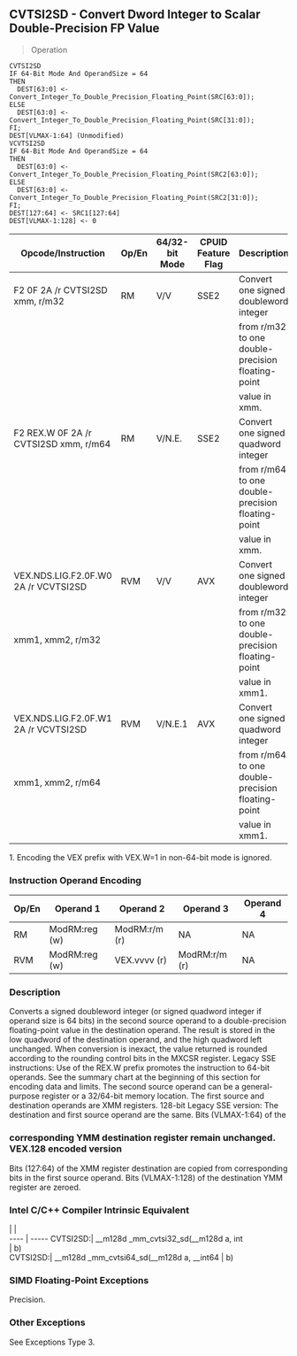 ## CVTSI2SD - Convert Dword Integer to Scalar Double-Precision FP Value

> Operation

``` slim
CVTSI2SD
IF 64-Bit Mode And OperandSize = 64
THEN
  DEST[63:0] <- Convert_Integer_To_Double_Precision_Floating_Point(SRC[63:0]);
ELSE
  DEST[63:0] <- Convert_Integer_To_Double_Precision_Floating_Point(SRC[31:0]);
FI;
DEST[VLMAX-1:64] (Unmodified)
VCVTSI2SD
IF 64-Bit Mode And OperandSize = 64
THEN
  DEST[63:0] <- Convert_Integer_To_Double_Precision_Floating_Point(SRC2[63:0]);
ELSE
  DEST[63:0] <- Convert_Integer_To_Double_Precision_Floating_Point(SRC2[31:0]);
FI;
DEST[127:64] <- SRC1[127:64]
DEST[VLMAX-1:128] <- 0

```

 Opcode/Instruction                   | Op/En| 64/32-bit Mode| CPUID Feature Flag| Description                                      
 ---  | --- | --- | --- | ---
 F2 0F 2A /r CVTSI2SD xmm, r/m32      | RM   | V/V           | SSE2              | Convert one signed doubleword integer            
                                      |      |               |                   | from r/m32 to one double-precision floating-point
                                      |      |               |                   | value in xmm.                                    
 F2 REX.W 0F 2A /r CVTSI2SD xmm, r/m64| RM   | V/N.E.        | SSE2              | Convert one signed quadword integer              
                                      |      |               |                   | from r/m64 to one double-precision floating-point
                                      |      |               |                   | value in xmm.                                    
 VEX.NDS.LIG.F2.0F.W0 2A /r VCVTSI2SD | RVM  | V/V           | AVX               | Convert one signed doubleword integer            
 xmm1, xmm2, r/m32                    |      |               |                   | from r/m32 to one double-precision floating-point
                                      |      |               |                   | value in xmm1.                                   
 VEX.NDS.LIG.F2.0F.W1 2A /r VCVTSI2SD | RVM  | V/N.E.1       | AVX               | Convert one signed quadword integer              
 xmm1, xmm2, r/m64                    |      |               |                   | from r/m64 to one double-precision floating-point
                                      |      |               |                   | value in xmm1.                                   
<aside class="notification">
1. Encoding the VEX prefix with VEX.W=1 in non-64-bit mode is ignored.
</aside>


### Instruction Operand Encoding
 Op/En| Operand 1    | Operand 2    | Operand 3    | Operand 4
 ---  | --- | --- | --- | ---
 RM   | ModRM:reg (w)| ModRM:r/m (r)| NA           | NA       
 RVM  | ModRM:reg (w)| VEX.vvvv (r) | ModRM:r/m (r)| NA       

### Description
Converts a signed doubleword integer (or signed quadword integer if operand
size is 64 bits) in the second source operand to a double-precision floating-point
value in the destination operand. The result is stored in the low quadword of
the destination operand, and the high quadword left unchanged. When conversion
is inexact, the value returned is rounded according to the rounding control
bits in the MXCSR register. Legacy SSE instructions: Use of the REX.W prefix
promotes the instruction to 64-bit operands. See the summary chart at the beginning
of this section for encoding data and limits. The second source operand can
be a general-purpose register or a 32/64-bit memory location. The first source
and destination operands are XMM registers. 128-bit Legacy SSE version: The
destination and first source operand are the same. Bits (VLMAX-1:64) of the
### corresponding YMM destination register remain unchanged. VEX.128 encoded version
Bits (127:64) of the XMM register destination are copied from corresponding
bits in the first source operand. Bits (VLMAX-1:128) of the destination YMM
register are zeroed.



### Intel C/C++ Compiler Intrinsic Equivalent
   | |  
---- | -----
 CVTSI2SD:| __m128d _mm_cvtsi32_sd(__m128d a, int    
          | b)                                       
 CVTSI2SD:| __m128d _mm_cvtsi64_sd(__m128d a, __int64
          | b)                                       

### SIMD Floating-Point Exceptions
Precision.


### Other Exceptions
See Exceptions Type 3.
